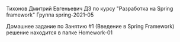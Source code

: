 Тихонов Дмитрий Евгеньевич
ДЗ по курсу "Разработка на Spring framework"
Группа spring-2021-05

Домашнее задание по Занятию #1 (Введение в Spring Framework) решение находится в папке Homework-01

